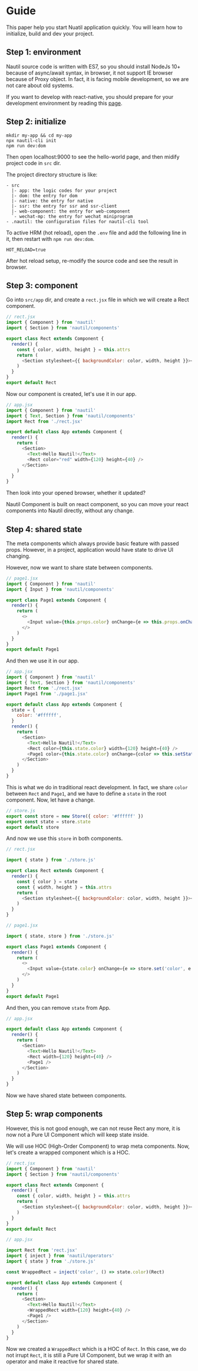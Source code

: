 # Guide

This paper help you start Nuatil application quickly. You will learn how to initialize, build and dev your project.

## Step 1: environment

Nautil source code is written with ES7, so you should install NodeJs 10+ because of async/await syntax, in browser, it not support IE browser because of Proxy object. In fact, it is facing mobile development, so we are not care about old systems.

If you want to develop with react-native, you should prepare for your development environment by reading this [page](https://facebook.github.io/react-native/docs/getting-started).

## Step 2: initialize

```
mkdir my-app && cd my-app
npx nautil-cli init
npm run dev:dom
```

Then open localhost:9000 to see the hello-world page, and then midify project code in `src` dir.

The project directory structure is like:

```
- src
  |- app: the logic codes for your project
  |- dom: the entry for dom
  |- native: the entry for native
  |- ssr: the entry for ssr and ssr-client
  |- web-component: the entry for web-component
  `- wechat-mp: the entry for wechat miniprogram
- .nautil: the configuration files for nautil-cli tool
```

To active HRM (hot reload), open the `.env` file and add the following line in it, then restart with `npm run dev:dom`.

```
HOT_RELOAD=true
```

After hot reload setup, re-modify the source code and see the result in browser.

## Step 3: component

Go into `src/app` dir, and create a `rect.jsx` file in which we will create a Rect component.

```js
// rect.jsx
import { Component } from 'nautil'
import { Section } from 'nautil/components'

export class Rect extends Component {
  render() {
    const { color, width, height } = this.attrs
    return (
      <Section stylesheet={{ backgroundColor: color, width, height }}></Section>
    )
  }
}
export default Rect
```

Now our component is created, let's use it in our app.

```js
// app.jsx
import { Component } from 'nautil'
import { Text, Section } from 'nautil/components'
import Rect from './rect.jsx'

export default class App extends Component {
  render() {
    return (
      <Section>
        <Text>Hello Nautil!</Text>
        <Rect color="red" width={120} height={40} />
      </Section>
    )
  }
}
```

Then look into your opened browser, whether it updated?

Nautil Component is built on react component, so you can move your react components into Nautil directly, without any change.

## Step 4: shared state

The meta components which always provide basic feature with passed props. However, in a project, application would have state to drive UI changing.

However, now we want to share state between components.

```js
// page1.jsx
import { Component } from 'nautil'
import { Input } from 'nautil/components'

export class Page1 extends Component {
  render() {
    return (
      <>
        <Input value={this.props.color} onChange={e => this.props.onChange(e.target.value)} />
      </>
    )
  }
}
export default Page1
```

And then we use it in our app.

```js
// app.jsx
import { Component } from 'nautil'
import { Text, Section } from 'nautil/components'
import Rect from './rect.jsx'
import Page1 from './page1.jsx'

export default class App extends Component {
  state = {
    color: '#ffffff',
  }
  render() {
    return (
      <Section>
        <Text>Hello Nautil!</Text>
        <Rect color={this.state.color} width={120} height={40} />
        <Page1 color={this.state.color} onChange={color => this.setState({ color })} />
      </Section>
    )
  }
}
```

This is what we do in traditional react development. In fact, we share `color` between `Rect` and `Page1`, and we have to define a `state` in the root component. Now, let have a change.

```js
// store.js
export const store = new Store({ color: '#ffffff' })
export const state = store.state
export default store
```

And now we use this `store` in both components.

```js
// rect.jsx

import { state } from './store.js'

export class Rect extends Component {
  render() {
    const { color } = state
    const { width, height } = this.attrs
    return (
      <Section stylesheet={{ backgroundColor: color, width, height }}></Section>
    )
  }
}
```

```js
// page1.jsx

import { state, store } from './store.js'

export class Page1 extends Component {
  render() {
    return (
      <>
        <Input value={state.color} onChange={e => store.set('color', e.target.value)} />
      </>
    )
  }
}
export default Page1
```

And then, you can remove `state` from App.

```js
// app.jsx

export default class App extends Component {
  render() {
    return (
      <Section>
        <Text>Hello Nautil!</Text>
        <Rect width={120} height={40} />
        <Page1 />
      </Section>
    )
  }
}
```

Now we have shared state between components.


## Step 5: wrap components

However, this is not good enough, we can not reuse Rect any more, it is now not a Pure UI Component which will keep state inside.

We will use HOC (High-Order Component) to wrap meta components. Now, let's create a wrapped component which is a HOC.

```js
// rect.jsx
import { Component } from 'nautil'
import { Section } from 'nautil/components'

export class Rect extends Component {
  render() {
    const { color, width, height } = this.attrs
    return (
      <Section stylesheet={{ backgroundColor: color, width, height }}></Section>
    )
  }
}
export default Rect
```

```js
// app.jsx

import Rect from 'rect.jsx'
import { inject } from 'nautil/operators'
import { state } from './store.js'

const WrappedRect = inject('color', () => state.color)(Rect)

export default class App extends Component {
  render() {
    return (
      <Section>
        <Text>Hello Nautil!</Text>
        <WrappedRect width={120} height={40} />
        <Page1 />
      </Section>
    )
  }
}
```

Now we created a `WrappedRect` which is a HOC of `Rect`. In this case, we do not irrupt `Rect`, it is still a Pure UI Component, but we wrap it with an operator and make it reactive for shared state.

